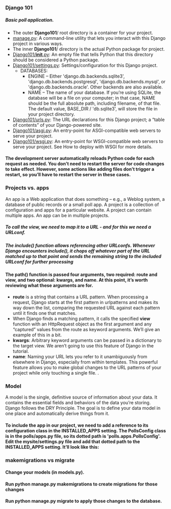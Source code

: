 ### Django 101

##### Basic poll application.

- The outer **Django101**/ root directory is a container for your project. 
- [manage.py](manage.py): A command-line utility that lets you interact with this Django project in various ways.
- The inner **Django101**/ directory is the actual Python package for project.
- [Django101/__init__.py](./Django101/__init__.py): An empty file that tells Python that this directory should be considered a Python package.
- [Django101/settings.py](./Django101/settings.py): Settings/configuration for this Django project.
  - DATABASES:
    - ENGINE – Either 'django.db.backends.sqlite3', 'django.db.backends.postgresql', 'django.db.backends.mysql', or 'django.db.backends.oracle'. Other backends are also available. 
    - NAME – The name of your database. If you’re using SQLite, the database will be a file on your computer; in that case, NAME should be the full absolute path, including filename, of that file. The default value, BASE_DIR / 'db.sqlite3', will store the file in your project directory.
- [Django101/urls.py](./Django101/urls.py): The URL declarations for this Django project; a “table of contents” of your Django-powered site.
- [Django101/asgi.py](./Django101/asgi.py): An entry-point for ASGI-compatible web servers to serve your project.
- [Django101/wsgi.py](./Django101/wsgi.py): An entry-point for WSGI-compatible web servers to serve your project. See How to deploy with WSGI for more details.

#### The development server automatically reloads Python code for each request as needed. You don’t need to restart the server for code changes to take effect. However, some actions like adding files don’t trigger a restart, so you’ll have to restart the server in these cases.

### Projects vs. apps
An app is a Web application that does something – e.g., a Weblog system, a database of public records or a small poll app. A project is a collection of configuration and apps for a particular website. A project can contain multiple apps. An app can be in multiple projects.

##### To call the view, we need to map it to a URL - and for this we need a URLconf.

##### The include() function allows referencing other URLconfs. Whenever Django encounters include(), it chops off whatever part of the URL matched up to that point and sends the remaining string to the included URLconf for further processing

#### The path() function is passed four arguments, two required: route and view, and two optional: kwargs, and name. At this point, it’s worth reviewing what these arguments are for.
- **route** is a string that contains a URL pattern. When processing a request, Django starts at the first pattern in urlpatterns and makes its way down the list, comparing the requested URL against each pattern until it finds one that matches.
- When Django finds a matching pattern, it calls the specified **view** function with an HttpRequest object as the first argument and any “captured” values from the route as keyword arguments. We’ll give an example of this in a bit.
- **kwargs**: Arbitrary keyword arguments can be passed in a dictionary to the target view. We aren’t going to use this feature of Django in the tutorial.
- **name**: Naming your URL lets you refer to it unambiguously from elsewhere in Django, especially from within templates. This powerful feature allows you to make global changes to the URL patterns of your project while only touching a single file. .

### Model
A model is the single, definitive source of information about your data. It contains the essential fields and behaviors of the data you’re storing. Django follows the DRY Principle. The goal is to define your data model in one place and automatically derive things from it.

#### To include the app in our project, we need to add a reference to its configuration class in the INSTALLED_APPS setting. The PollsConfig class is in the polls/apps.py file, so its dotted path is 'polls.apps.PollsConfig'. Edit the mysite/settings.py file and add that dotted path to the INSTALLED_APPS setting. It’ll look like this:

### makemigrations vs migrate
#### Change your models (in models.py).
#### Run python manage.py makemigrations to create migrations for those changes
#### Run python manage.py migrate to apply those changes to the database.


